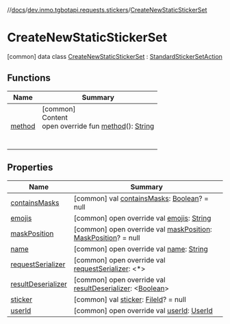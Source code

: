 //[docs](../../../index.md)/[dev.inmo.tgbotapi.requests.stickers](../index.md)/[CreateNewStaticStickerSet](index.md)



# CreateNewStaticStickerSet  
 [common] data class [CreateNewStaticStickerSet](index.md) : [StandardStickerSetAction](../../dev.inmo.tgbotapi.requests.stickers.abstracts/-standard-sticker-set-action/index.md)   


## Functions  
  
|  Name |  Summary | 
|---|---|
| <a name="dev.inmo.tgbotapi.requests.stickers/CreateNewStaticStickerSet/method/#/PointingToDeclaration/"></a>[method](method.md)| <a name="dev.inmo.tgbotapi.requests.stickers/CreateNewStaticStickerSet/method/#/PointingToDeclaration/"></a>[common]  <br>Content  <br>open override fun [method](method.md)(): [String](https://kotlinlang.org/api/latest/jvm/stdlib/kotlin/-string/index.html)  <br><br><br>|


## Properties  
  
|  Name |  Summary | 
|---|---|
| <a name="dev.inmo.tgbotapi.requests.stickers/CreateNewStaticStickerSet/containsMasks/#/PointingToDeclaration/"></a>[containsMasks](contains-masks.md)| <a name="dev.inmo.tgbotapi.requests.stickers/CreateNewStaticStickerSet/containsMasks/#/PointingToDeclaration/"></a> [common] val [containsMasks](contains-masks.md): [Boolean](https://kotlinlang.org/api/latest/jvm/stdlib/kotlin/-boolean/index.html)? = null   <br>|
| <a name="dev.inmo.tgbotapi.requests.stickers/CreateNewStaticStickerSet/emojis/#/PointingToDeclaration/"></a>[emojis](emojis.md)| <a name="dev.inmo.tgbotapi.requests.stickers/CreateNewStaticStickerSet/emojis/#/PointingToDeclaration/"></a> [common] open override val [emojis](emojis.md): [String](https://kotlinlang.org/api/latest/jvm/stdlib/kotlin/-string/index.html)   <br>|
| <a name="dev.inmo.tgbotapi.requests.stickers/CreateNewStaticStickerSet/maskPosition/#/PointingToDeclaration/"></a>[maskPosition](mask-position.md)| <a name="dev.inmo.tgbotapi.requests.stickers/CreateNewStaticStickerSet/maskPosition/#/PointingToDeclaration/"></a> [common] open override val [maskPosition](mask-position.md): [MaskPosition](../../dev.inmo.tgbotapi.types.stickers/-mask-position/index.md)? = null   <br>|
| <a name="dev.inmo.tgbotapi.requests.stickers/CreateNewStaticStickerSet/name/#/PointingToDeclaration/"></a>[name](name.md)| <a name="dev.inmo.tgbotapi.requests.stickers/CreateNewStaticStickerSet/name/#/PointingToDeclaration/"></a> [common] open override val [name](name.md): [String](https://kotlinlang.org/api/latest/jvm/stdlib/kotlin/-string/index.html)   <br>|
| <a name="dev.inmo.tgbotapi.requests.stickers/CreateNewStaticStickerSet/requestSerializer/#/PointingToDeclaration/"></a>[requestSerializer](request-serializer.md)| <a name="dev.inmo.tgbotapi.requests.stickers/CreateNewStaticStickerSet/requestSerializer/#/PointingToDeclaration/"></a> [common] open override val [requestSerializer](request-serializer.md): <*>   <br>|
| <a name="dev.inmo.tgbotapi.requests.stickers/CreateNewStaticStickerSet/resultDeserializer/#/PointingToDeclaration/"></a>[resultDeserializer](index.md#%5Bdev.inmo.tgbotapi.requests.stickers%2FCreateNewStaticStickerSet%2FresultDeserializer%2F%23%2FPointingToDeclaration%2F%5D%2FProperties%2F625018081)| <a name="dev.inmo.tgbotapi.requests.stickers/CreateNewStaticStickerSet/resultDeserializer/#/PointingToDeclaration/"></a> [common] open override val [resultDeserializer](index.md#%5Bdev.inmo.tgbotapi.requests.stickers%2FCreateNewStaticStickerSet%2FresultDeserializer%2F%23%2FPointingToDeclaration%2F%5D%2FProperties%2F625018081): <[Boolean](https://kotlinlang.org/api/latest/jvm/stdlib/kotlin/-boolean/index.html)>   <br>|
| <a name="dev.inmo.tgbotapi.requests.stickers/CreateNewStaticStickerSet/sticker/#/PointingToDeclaration/"></a>[sticker](sticker.md)| <a name="dev.inmo.tgbotapi.requests.stickers/CreateNewStaticStickerSet/sticker/#/PointingToDeclaration/"></a> [common] val [sticker](sticker.md): [FileId](../../dev.inmo.tgbotapi.requests.abstracts/-file-id/index.md)? = null   <br>|
| <a name="dev.inmo.tgbotapi.requests.stickers/CreateNewStaticStickerSet/userId/#/PointingToDeclaration/"></a>[userId](user-id.md)| <a name="dev.inmo.tgbotapi.requests.stickers/CreateNewStaticStickerSet/userId/#/PointingToDeclaration/"></a> [common] open override val [userId](user-id.md): [UserId](../../dev.inmo.tgbotapi.types/index.md#%5Bdev.inmo.tgbotapi.types%2FUserId%2F%2F%2FPointingToDeclaration%2F%5D%2FClasslikes%2F625018081)   <br>|


